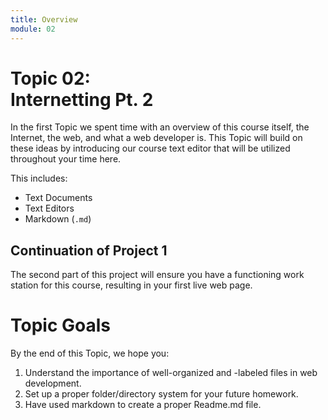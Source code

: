 ```yaml
---
title: Overview
module: 02
---
```


# Topic 02: <br /> Internetting Pt. 2
In the first Topic we spent time with an overview of this course itself, the Internet, the web, and what a web developer is. This Topic will build on these ideas by introducing our course text editor that will be utilized throughout your time here.

This includes:

- Text Documents
- Text Editors
- Markdown (`.md`)

## Continuation of Project 1
The second part of this project will ensure you have a functioning work station for this course, resulting in your first live web page.


# Topic Goals
By the end of this Topic, we hope you:

1. Understand the importance of well-organized and -labeled files in web development.
2. Set up a proper folder/directory system for your future homework.
3. Have used markdown to create a proper Readme.md file.
